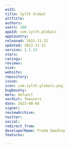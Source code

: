```yaml
---
wsId: 
title: Sylth Global
altTitle: 
authors: 
users: 100
appId: com.sylth.globals
appCountry: 
released: 2022-11-22
updated: 2022-11-22
version: 1.1.13
stars: 
ratings: 
reviews: 
size: 
website: 
repository: 
issue: 
icon: com.sylth.globals.png
bugbounty: 
meta: defunct
verdict: fewusers
date: 2023-08-04
signer: 
reviewArchive: 
twitter: 
social: 
redirect_from: 
developerName: Freda Smedley
features: 

---
```


